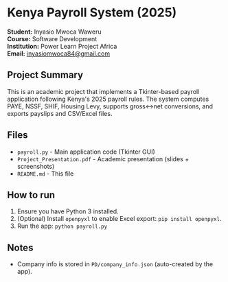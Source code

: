 # Kenya Payroll System (2025)

**Student:** Inyasio Mwoca Waweru  
**Course:** Software Development  
**Institution:** Power Learn Project Africa  
**Email:** inyasiomwoca84@gmail.com

## Project Summary
This is an academic project that implements a Tkinter-based payroll application following Kenya's 2025 payroll rules.
The system computes PAYE, NSSF, SHIF, Housing Levy, supports gross↔net conversions, and exports payslips and CSV/Excel files.

## Files
- `payroll.py` - Main application code (Tkinter GUI)
- `Project_Presentation.pdf` - Academic presentation (slides + screenshots)
- `README.md` - This file

## How to run
1. Ensure you have Python 3 installed.
2. (Optional) Install `openpyxl` to enable Excel export: `pip install openpyxl`.
3. Run the app: `python payroll.py`

## Notes
- Company info is stored in `PD/company_info.json` (auto-created by the app).
